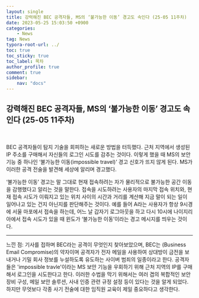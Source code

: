 ```yaml
---
layout: single
title: 강력해진 BEC 공격자들, MS의 ‘불가능한 이동’ 경고도 속인다 (25-05 11주차)
date: 2023-05-25 15:03:50 +0900
categories: 
    - News
tag: News
typora-root-url: ../
toc: true
toc_sticky: true
toc_label: 목차
author_profile: true
comment: true
sidebar:
    nav: "docs"
---
```

  

## 강력해진 BEC 공격자들, MS의 ‘불가능한 이동’ 경고도 속인다 (25-05 11주차)

<br>

BEC 공격자들이 탐지 기술을 회피하는 새로운 방법을 터득했다. 근처 지역에서 생성된 IP 주소를 구매해서 자신들의 로그인 시도를 감추는 것이다. 이렇게 했을 때 MS의 보안 기능 중 하나인 ‘불가능한 이동(impossible travel)’ 경고 신호가 뜨지 않게 된다. MS가 이러한 공격 전술을 발견해 세상에 알리며 경고했다.

‘불가능한 이동’ 경고는 말 그대로 현재 접속하려는 자가 물리적으로 불가능한 공간 이동을 감행했다고 알리는 것을 말한다. 접속을 시도하려는 사용자의 마지막 접속 위치와, 현재 접속 시도가 이뤄지고 있는 위치 사이의 시간과 거리를 계산해 지금 말이 되는 일이 일어나고 있는 건지 아닌지를 판단해주는 것이다. 예를 들어 A라는 사용자가 항상 9시경에 서울 마포에서 접속을 하는데, 어느 날 갑자기 로그아웃을 하고 다시 10시에 나이지리아에서 접속 시도가 있을 때 윈도가 ‘불가능한 이동’이라는 경고 메시지를 띄우는 것이다.

* * *

느낀 점: 기사를 접하며 BEC라는 공격이 무엇인지 찾아보았으며, BEC는 (Business Email Compromise)의 약자이며 공격자가 전자 메일을 사용하여 상대방이 금전을 보내거나 기밀 회사 정보를 누설하도록 유도하는 사이버 범죄의 일종이라고 한다. 공격자들은 'impossible travle'이라는 MS 보안 기능을 우회하기 위해 근처 지역의 IP를 구매해서 로그인을 시도한다고 한다. 이러한 수법을 막기 위해서는 여러 겹의 복합적인 보안 장비 구성, 메일 보안 솔루션, 사내 인증 관련 규정 설정 등이 있다는 것을 알게 되었다. 하지만 무엇보다 각종 사기 전술에 대한 임직원 교육이 제일 중요하다고 생각한다.